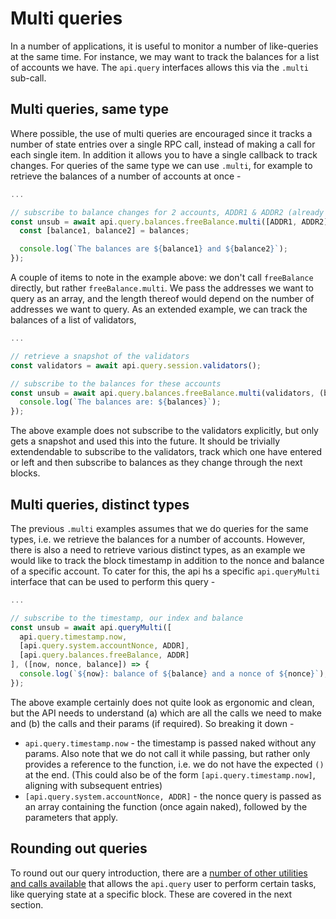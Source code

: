 # Multi queries

In a number of applications, it is useful to monitor a number of like-queries at the same time. For instance, we may want to track the balances for a list of accounts we have. The `api.query` interfaces allows this via the `.multi` sub-call.

## Multi queries, same type

Where possible, the use of multi queries are encouraged since it tracks a number of state entries over a single RPC call, instead of making a call for each single item. In addition it allows you to have  a single callback to track changes. For queries of the same type we can use `.multi`, for example to retrieve the balances of a number of accounts at once -

```js
...

// subscribe to balance changes for 2 accounts, ADDR1 & ADDR2 (already defined)
const unsub = await api.query.balances.freeBalance.multi([ADDR1, ADDR2], (balances) => {
  const [balance1, balance2] = balances;

  console.log(`The balances are ${balance1} and ${balance2}`);
});
```

A couple of items to note in the example above: we don't call `freeBalance` directly, but rather `freeBalance.multi`. We pass the addresses we want to query as an array, and the length thereof would depend on the number of addresses we want to query. As an extended example, we can track the balances of a list of validators,

```js
...

// retrieve a snapshot of the validators
const validators = await api.query.session.validators();

// subscribe to the balances for these accounts
const unsub = await api.query.balances.freeBalance.multi(validators, (balances) => {
  console.log(`The balances are: ${balances}`);
});
```

The above example does not subscribe to the validators explicitly, but only gets a snapshot and used this into the future. It should be trivially extendendable to  subscribe to the validators, track which one have entered or left and then subscribe to balances as they change through the next blocks.

## Multi queries, distinct types

The previous `.multi` examples assumes that we do queries for the same types, i.e. we retrieve the balances for a number of accounts. However, there is also a need to retrieve various distinct types, as an example we would like to track the block timestamp in addition to the nonce and balance of a specific account. To cater for this, the api hs a specific `api.queryMulti` interface that can be used to perform this query -

```js
...

// subscribe to the timestamp, our index and balance
const unsub = await api.queryMulti([
  api.query.timestamp.now,
  [api.query.system.accountNonce, ADDR],
  [api.query.balances.freeBalance, ADDR]
], ([now, nonce, balance]) => {
  console.log(`${now}: balance of ${balance} and a nonce of ${nonce}`);
});
```

The above example certainly does not quite look as ergonomic and clean, but the API needs to understand (a) which are all the calls we need to make and (b) the calls and their params (if required). So breaking it down -

- `api.query.timestamp.now` - the timestamp is passed naked without any params. Also note that we do not call it while passing, but rather only provides a reference to the function, i.e. we do not have the expected `()` at the end. (This could also be of the form `[api.query.timestamp.now]`, aligning with subsequent entries)
- `[api.query.system.accountNonce, ADDR]` - the nonce query is passed as an array containing the function (once again naked), followed by the parameters that apply.

## Rounding out queries

To round out our query introduction, there are a [number of other utilities and calls available](api.query.other.md) that allows the `api.query` user to perform certain tasks, like querying state at a specific block. These are covered in the next section.
